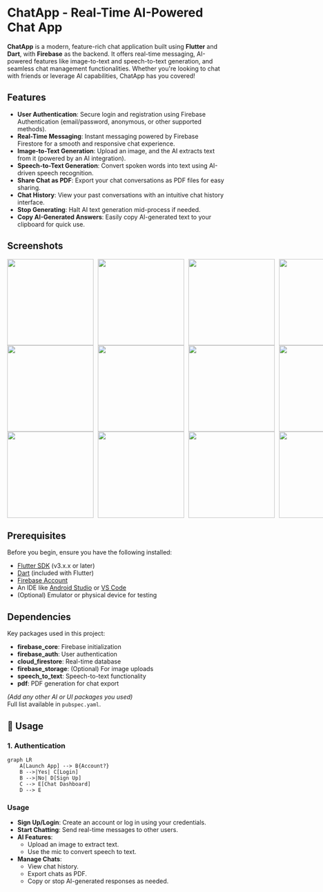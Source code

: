 # ChatApp - Real-Time AI-Powered Chat App

**ChatApp** is a modern, feature-rich chat application built using **Flutter** and **Dart**, with **Firebase** as the backend. It offers real-time messaging, AI-powered features like image-to-text and speech-to-text generation, and seamless chat management functionalities. Whether you're looking to chat with friends or leverage AI capabilities, ChatApp has you covered!

## Features

- **User Authentication**: Secure login and registration using Firebase Authentication (email/password, anonymous, or other supported methods).
- **Real-Time Messaging**: Instant messaging powered by Firebase Firestore for a smooth and responsive chat experience.
- **Image-to-Text Generation**: Upload an image, and the AI extracts text from it (powered by an AI integration).
- **Speech-to-Text Generation**: Convert spoken words into text using AI-driven speech recognition.
- **Share Chat as PDF**: Export your chat conversations as PDF files for easy sharing.
- **Chat History**: View your past conversations with an intuitive chat history interface.
- **Stop Generating**: Halt AI text generation mid-process if needed.
- **Copy AI-Generated Answers**: Easily copy AI-generated text to your clipboard for quick use.

## Screenshots

<div style="display: flex; gap: 10px;">
  <img src="https://github.com/user-attachments/assets/df500ecb-0dd6-46a1-85c2-401b78252651" width="200" />
  <img src="https://github.com/user-attachments/assets/4869ccf4-3f1d-4c71-a6ee-ac0010614ac9" width="200" />
  <img src="https://github.com/user-attachments/assets/988a970d-6c96-435d-b966-c8fdd2a4e710" width="200" />
  <img src="https://github.com/user-attachments/assets/f907472a-6309-4427-ab0a-394b37ffc896" width="200" />
</div>
<div style="display: flex; gap: 10px;">
  <img src="https://github.com/user-attachments/assets/35fd36f9-0606-4195-9c18-e863006a7609" width="200" />
  <img src="https://github.com/user-attachments/assets/96d0d789-175e-4131-85c2-5d96eaadfb8f" width="200" />
  <img src="https://github.com/user-attachments/assets/54916c8c-bb4f-49a6-b947-d3f1b3aaad8d" width="200" />
  <img src="https://github.com/user-attachments/assets/189d3f62-2c1d-4e58-ab47-ff2b113b27ed" width="200" />
</div>
<div style="display: flex; gap: 10px;">
  <img src="https://github.com/user-attachments/assets/afd69050-8125-4672-9a53-ba7628fd4f9f" width="200" />
  <img src="https://github.com/user-attachments/assets/05b9c5dc-e576-48c4-b688-e622527584a0" width="200" />
  <img src="https://github.com/user-attachments/assets/368d9752-a613-42f5-9355-36177474470e" width="200" />
  <img src="https://github.com/user-attachments/assets/b167f7f2-f455-49b2-81c2-11f73835e108" width="200" />
</div>

## Prerequisites

Before you begin, ensure you have the following installed:  
- [Flutter SDK](https://flutter.dev/docs/get-started/install) (v3.x.x or later)  
- [Dart](https://dart.dev/get-dart) (included with Flutter)  
- [Firebase Account](https://firebase.google.com/)  
- An IDE like [Android Studio](https://developer.android.com/studio) or [VS Code](https://code.visualstudio.com/)  
- (Optional) Emulator or physical device for testing  

## Dependencies
Key packages used in this project:

- **firebase_core**: Firebase initialization
- **firebase_auth**: User authentication
- **cloud_firestore**: Real-time database
- **firebase_storage**: (Optional) For image uploads
- **speech_to_text**: Speech-to-text functionality
- **pdf**: PDF generation for chat export

*(Add any other AI or UI packages you used)*  
Full list available in `pubspec.yaml`.

## 🚀 Usage

### 1. Authentication
```mermaid
graph LR
    A[Launch App] --> B{Account?}
    B -->|Yes| C[Login]
    B -->|No| D[Sign Up]
    C --> E[Chat Dashboard]
    D --> E
```

### Usage
- **Sign Up/Login**: Create an account or log in using your credentials.
- **Start Chatting**: Send real-time messages to other users.
- **AI Features**:
  - Upload an image to extract text.
  - Use the mic to convert speech to text.
- **Manage Chats**:
  - View chat history.
  - Export chats as PDF.
  - Copy or stop AI-generated responses as needed.



